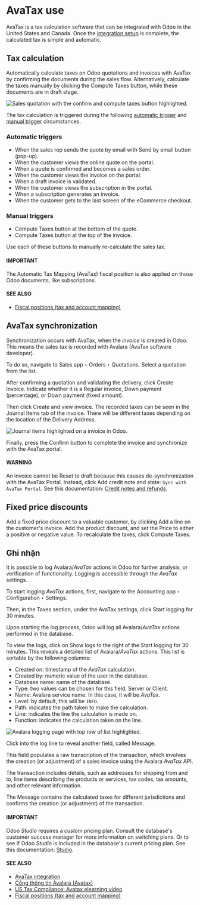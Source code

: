 # AvaTax use

AvaTax is a tax calculation software that can be integrated with Odoo in the United States and
Canada. Once the [integration setup](../avatax.md) is complete, the calculated tax is simple and
automatic.

## Tax calculation

Automatically calculate taxes on Odoo quotations and invoices with AvaTax by confirming the
documents during the sales flow. Alternatively, calculate the taxes manually by clicking the
Compute Taxes button, while these documents are in draft stage.

![Sales quotation with the confirm and compute taxes button highlighted.](applications/finance/accounting/taxes/avatax/avatax_use/calculate-avatax.png)

The tax calculation is triggered during the following [automatic trigger](#avatax-automatic-triggers) and [manual trigger](#avatax-manual-triggers) circumstances.

<a id="avatax-automatic-triggers"></a>

### Automatic triggers

- When the sales rep sends the quote by email with Send by email button (pop-up).
- When the customer views the online quote on the portal.
- When a quote is confirmed and becomes a sales order.
- When the customer views the invoice on the portal.
- When a draft invoice is validated.
- When the customer views the subscription in the portal.
- When a subscription generates an invoice.
- When the customer gets to the last screen of the eCommerce checkout.

<a id="avatax-manual-triggers"></a>

### Manual triggers

- Compute Taxes button at the bottom of the quote.
- Compute Taxes button at the top of the invoice.

Use each of these buttons to manually re-calculate the sales tax.

#### IMPORTANT
The Automatic Tax Mapping (AvaTax) fiscal position is also applied on those Odoo
documents, like subscriptions.

#### SEE ALSO
- [Fiscal positions (tax and account mapping)](../fiscal_positions.md)

## AvaTax synchronization

Synchronization occurs with AvaTax, when the *invoice* is created in Odoo. This means the sales tax
is recorded with Avalara (AvaTax software developer).

To do so, navigate to Sales app ‣ Orders ‣ Quotations. Select a quotation from
the list.

After confirming a quotation and validating the delivery, click Create Invoice. Indicate
whether it is a Regular invoice, Down payment (percentage), or
Down payment (fixed amount).

Then click Create and view invoice. The recorded taxes can be seen in the
Journal Items tab of the invoice. There will be different taxes depending on the
location of the Delivery Address.

![Journal items highlighted on a invoice in Odoo.](applications/finance/accounting/taxes/avatax/avatax_use/journal-items.png)

Finally, press the Confirm button to complete the invoice and synchronize with the
AvaTax portal.

#### WARNING
An invoice cannot be Reset to draft because this causes de-synchronization with the
AvaTax Portal. Instead, click Add credit note and state: `Sync with AvaTax Portal`.
See this documentation: [Credit notes and refunds](../../customer_invoices/credit_notes.md).

## Fixed price discounts

Add a fixed price discount to a valuable customer, by clicking Add a line on the
customer's invoice. Add the product discount, and set the Price to either a positive or
negative value. To recalculate the taxes, click Compute Taxes.

## Ghi nhận

It is possible to log Avalara/*AvaTax* actions in Odoo for further analysis, or verification of
functionality. Logging is accessible through the *AvaTax* settings.

To start logging *AvaTax* actions, first, navigate to the Accounting app ‣
Configuration ‣ Settings.

Then, in the Taxes section, under the AvaTax settings, click
Start logging for 30 minutes.

Upon starting the log process, Odoo will log all Avalara/*AvaTax* actions performed in the database.

To view the logs, click on Show logs to the right of the Start logging for 30
minutes. This reveals a detailed list of Avalara/*AvaTax* actions. This list is sortable by the
following columns:

- Created on: timestamp of the *AvaTax* calculation.
- Created by: numeric value of the user in the database.
- Database name: name of the database.
- Type: two values can be chosen for this field, Server or
  Client.
- Name: Avalara service name. In this case, it will be *AvaTax*.
- Level: by default, this will be `INFO`.
- Path: indicates the path taken to make the calculation.
- Line: indicates the line the calculation is made on.
- Function: indicates the calculation taken on the line.

![Avalara logging page with top row of list highlighted.](applications/finance/accounting/taxes/avatax/avatax_use/logging.png)

Click into the log line to reveal another field, called Message.

This field populates a raw transcription of the transaction, which involves the creation (or
adjustment) of a sales invoice using the Avalara *AvaTax* API.

The transaction includes details, such as addresses for shipping from and to, line items describing
the products or services, tax codes, tax amounts, and other relevant information.

The Message contains the calculated taxes for different jurisdictions and confirms the
creation (or adjustment) of the transaction.

#### IMPORTANT
Odoo *Studio* requires a *custom* pricing plan. Consult the database's customer success manager
for more information on switching plans. Or to see if Odoo *Studio* is included in the database's
current pricing plan. See this documentation: [Studio](../../../../studio.md).

#### SEE ALSO
- [AvaTax integration](../avatax.md)
- [Cổng thông tin Avalara (Avatax)](avalara_portal.md)
- [US Tax Compliance: Avatax elearning video](https://www.odoo.com/slides/slide/us-tax-compliance-avatax-2858?fullscreen=1)
- [Fiscal positions (tax and account mapping)](../fiscal_positions.md)
